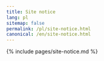 ```yaml
---
title: Site notice
lang: pl
sitemap: false
permalink: /pl/site-notice.html
canonical: /en/site-notice.html
---
```


{% include pages/site-notice.md %}
 
